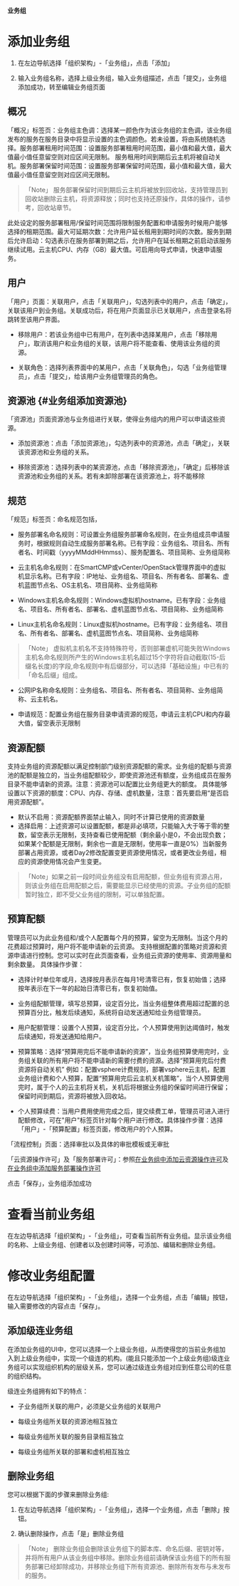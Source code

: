 **业务组**


# 添加业务组

1.  在左边导航选择「组织架构」-「业务组」，点击「添加」

2.  输入业务组名称，选择上级业务组，输入业务组描述，点击「提交」，业务组添加成功，转至编辑业务组页面

## 概况 

「概况」标签页：业务组主色调：选择某一颜色作为该业务组的主色调，该业务组发布的服务在服务目录中将显示设置的主色调颜色。若未设置，将由系统随机选择。服务部署租用时间范围：设置服务部署租用时间范围，最小值和最大值，最大值最小值任意留空则对应区间无限制。  服务租用时间到期后云主机将被自动关机。服务部署保留时间范围：设置服务部署保留时间范围，最小值和最大值，最大值最小值任意留空则对应区间无限制。
>「Note」  服务部署保留时间到期后云主机将被放到回收站，支持管理员到回收站删除云主机，将资源释放；同时也支持还原操作，具体的操作，请参考，回收站章节。

此处设定的服务部署租用/保留时间范围将限制服务配置和申请服务时候用户能够选择的租期范围。最大可延期次数：允许用户延长租用到期时间的次数。服务到期后允许启动：勾选表示在服务部署到期之后，允许用户在延长租期之前启动该服务继续试用。云主机CPU、内存（GB）最大值。可启用向导式申请，快速申请服务。



## 用户 
「用户」页面：关联用户，点击「关联用户」，勾选列表中的用户，点击「确定」，关联该用户到业务组。关联成功后，将在用户页面显示已关联用户，点击登录名将跳转至该用户界面。

+ 移除用户：若该业务组中已有用户，在列表中选择某用户，点击「移除用户」，取消该用户和业务组的关联，该用户将不能查看、使用该业务组的资源。

+ 关联角色：选择列表界面中的某用户，点击「关联角色」，勾选「业务组管理员」，点击「提交」，给该用户业务组管理员的角色。

## 资源池 {#业务组添加资源池}
 「资源池」页面资源池与业务组进行关联，使得业务组内的用户可以申请这些资源。

+ 添加资源池：点击「添加资源池」，勾选列表中的资源池，点击「确定」，关联该资源池和业务组的关系。

+ 移除资源池：选择列表中的某资源池，点击「移除资源池」，「确定」后移除该资源池和业务组的关系。若有未卸除部署在该资源池上，将不能移除

## 规范
「规范」标签页：命名规范包括，
+ 服务部署名命名规则：可设置业务组服务部署命名规则，在业务组成员申请服务时，根据规则自动生成服务部署名称。已有字段：业务组名、项目名、所有者名、时间戳（yyyyMMddHHmmss）、服务配置名、项目简称、业务组简称

+ 云主机名命名规则：在SmartCMP或vCenter/OpenStack管理界面中的虚拟机显示名称。已有字段：IP地址、业务组名、项目名、所有者名、部署名、虚机蓝图节点名、OS主机名、项目简称、业务组简称

+ Windows主机名命名规则：Windows虚拟机hostname。已有字段：业务组名、项目名、所有者名、部署名、虚机蓝图节点名、项目简称、业务组简称

+ Linux主机名命名规则：Linux虚拟机hostname。已有字段：业务组名、项目名、所有者名、部署名、虚机蓝图节点名、项目简称、业务组简称

>「Note」  虚拟机主机名不支持特殊符号，否则部署虚机可能失败Windows主机名命名规则所产生的Windows主机名超过15个字符将自动截取(15-后缀名长度)的字段,命名规则中有后缀部分，可以选择「基础设施」中已有的「命名后缀」组成。

+ 公网IP名称命名规则：业务组名、项目名、所有者名、项目简称、业务组简称、云主机名。

+ 申请规范：配置业务组在服务目录申请资源的规范，申请云主机CPU和内存最大值，留空表示无限制

## 资源配额
支持业务组的资源配额以满足控制部门级别资源配额的需求。业务组的配额与资源池的配额是独立的，当业务组配额较少，即使资源池还有额度，业务组成员在服务目录不能申请新的资源。注意：资源池可以配置比业务组更大的额度。
具体能够设置以下资源的额度：CPU、内存、存储、虚机数量，注意：首先要启用“是否启用资源配额”。

+ 默认不启用：资源配额界面禁止输入，同时不计算已使用的资源数量
+ 选择启用：上述资源可以设置配额，都是非必填项，只能输入大于等于零的整数，留空表示无限制，支持查看已使用配额（剩余最小是0，不会出现负数；如果某个配额是无限制，剩余也一直是无限制，使用率一直是0%）当新服务部署占用资源，或者Day2修改配置变更资源使用情况，或者更改业务组，相应的资源使用情况会产生变更。

>「Note」如果之前一段时间业务组没有启用配额，但业务组有资源占用，则该业务组在启用配额之后，需要能显示已经使用的资源。子业务组的配额暂时独立，即不受父业务组的限制，可以单独配置。



## 预算配额

管理员可以为此业务组和/或个人配置每个月的预算，留空为无限制。当这个月的花费超过预算时，用户将不能申请新的云资源。
支持根据配置的策略对资源和资源申请进行控制。您可以实时在此页面查看，业务组云资源的使用率、资源用量和剩余数量。
具体操作步骤：
 + 选择计时单位年或月，选择按月表示在每月1号清零已有，恢复初始值；选择按年表示在下一年的起始日清零已有，恢复初始值。

 + 业务组配额管理，填写总预算，设定百分比，当业务组整体费用超过配置的总预算百分比，触发后续通知，系统将自动发送通知给业务组管理员。

 + 用户配额管理：设置个人预算，设定百分比，个人预算使用到达阈值时，触发后续通知，将发送通知给用户。

 +  预算策略：选择“预算用完后不能申请新的资源”，当业务组预算使用完时，业务组关联的所有用户将不能申请新的需要付费的资源。选择“预算用完后付费资源将自动关机” 例如：配置vsphere计费规则，部署vsphere云主机，配置业务组计费和个人预算，配置“预算用完后云主机关机策略”，当个人预算使用完时，属于个人的云主机将关机，关机后将根据业务组的保留时间进行保留；保留时间到期后，资源将被放入回收站。

 +  个人预算续费：当用户费用使用完成之后，提交续费工单，管理员可进入进行配额修改，可在"用户"标签页针对每个用户进行修改。具体操作步骤：选择「用户」-「预算配置」标签页面，修改用户的个人预算。



「流程控制」页面：选择审批以及具体的审批模板或无审批

「云资源操作许可」及「服务部署许可」：参照[在业务组中添加云资源操作许可](https://cloudchef.github.io/doc/AdminDoc/05服务建模/流程配置.html#在业务组中添加云资源操作许可)及[在业务组中添加服务部署操作许可](https://cloudchef.github.io/doc/AdminDoc/05服务建模/流程配置.html#在业务组中添加服务部署操作许可)

 点击「保存」，业务组添加成功

# 查看当前业务组

在左边导航选择「组织架构」-「业务组」，可查看当前所有业务组。显示该业务组的名称、上级业务组、创建者以及创建时间等，可添加、编辑和删除业务组。

# 修改业务组配置

在左边导航选择「组织架构」-「业务组」，选择一个业务组，点击「编辑」按钮，输入需要修改的内容点击「保存」。

## 添加级连业务组

在添加业务组的UI中，您可以选择一个上级业务组，从而使得您的当前业务组加入到上级业务组中，实现一个级连的机构。(能且只能添加一个上级业务组)级连业务组可以实现组织机构的层级关系，您可以通过级连业务组对应到任意公司的任意的组织结构。

级连业务组拥有如下的特点：

-   子业务组所关联的用户，必须是父业务组的关联用户

-   每级业务组所关联的资源池相互独立

-   每级业务组所关联的服务目录相互独立

-   每级业务组所关联的部署和虚机相互独立

## 删除业务组

您可以根据下面的步骤来删除业务组:

1.  在左边导航选择「组织架构」-「业务组」，选择一个业务组，点击「删除」按钮。

2.  确认删除操作，点击「是」删除业务组

>「Note」  删除业务组会删除该业务组下的脚本库、命名后缀、密钥对等，并将所有用户从该业务组中移除。删除业务组前请确保该业务组下的所有服务部署已经卸除成功，并移除业务组下所有资源池、删除所有发布与未发布的服务。

